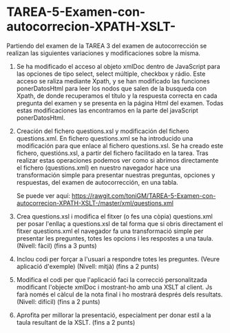 # TAREA-5-Examen-con-autocorrecion-XPATH-XSLT-

Partiendo del examen de la TAREA 3 del examen de autocorrección se realizan las siguientes variaciones y modificaciones sobre la misma.


1) Se ha modificado el acceso al objeto xmlDoc dentro de JavaScript para las opciones de tipo select, select múltiple, checkbox y rádio.
Este acceso se raliza mediante Xpath, y se han modificado las funciones ponerDatosHtml para leer los nodos que salen de la busqueda con Xpath, de donde recuperamos el título y la respuesta correcta en cada pregunta del examen y se presenta en la página Html del examen. Todas estas modificaciones las encontramos en la parte del javaScript ponerDatosHtml.
    
2) Creación del fichero questions.xsl y modificación del fichero questions.xml.
En fichero questions.xml se ha introducido una modificación para que enlace al fichero questions.xsl. Se ha creado este fichero, questións.xsl, a partir del fichero facilitado en la tarea. Tras realizar estas operaciones podemos ver como si abrimos directamente el fichero (questions.xml) en nuestro navegador hace una transformación simple para presentar nuestras preguntas, opciones y respuestas, del examen de autocorrección, en una tabla.


   Se puede ver aquí:
   https://rawgit.com/toniGM/TAREA-5-Examen-con-autocorrecion-XPATH-XSLT-/master/xml/questions.xml

2) Crea questions.xsl i modifica el fitxer (o fes una còpia) questions.xml per posar l'enllaç a questions.xsl de tal forma que si obris directament el fitxer questions.xml el navegador fa una transformació simple per presentar les preguntes, totes les opcions i les respostes a una taula. (Nivell: fàcil)
(fins a 3 punts)

3) Inclou codi per forçar a l'usuari a respondre totes les preguntes. (Veure aplicació d'exemple) (Nivell: mitjà)
(fins a 2 punts)

4) Modifica el codi per que l'aplicació faci la correcció personalitzada modificant l'objecte xmlDoc i mostrant-ho amb una XSLT al client. Js farà només el càlcul de la nota final i ho mostrará després dels resultats. (Nivell: difícil)
(fins a 2 punts)

5) Aprofita per millorar la presentació, especialment per donar estil a la taula resultant de la XSLT.
(fins a 2 punts)








